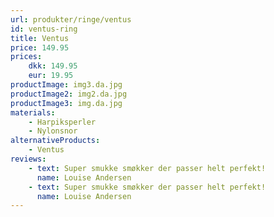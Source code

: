 ```yaml
---
url: produkter/ringe/ventus
id: ventus-ring
title: Ventus
price: 149.95
prices:
    dkk: 149.95
    eur: 19.95
productImage: img3.da.jpg
productImage2: img2.da.jpg
productImage3: img.da.jpg
materials:
    - Harpiksperler
    - Nylonsnor
alternativeProducts:
    - Ventus
reviews:
    - text: Super smukke smøkker der passer helt perfekt!
      name: Louise Andersen
    - text: Super smukke smøkker der passer helt perfekt!
      name: Louise Andersen
---
```


